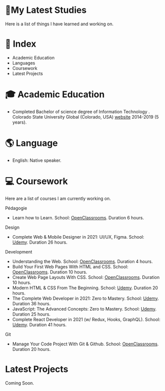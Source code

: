 #  🎒My Latest Studies

  Here is a list of things I have learned and working on. 




# 📄 Index

- Academic Education
- Languages 
- Coursework
- Latest Projects





# 🎓 Academic Education

- Completed Bachelor of science degree of Information Technology . Colorado State University Global (Colorado, USA) [website][0] 2014-2019 (5 years).







# 🌎 Language

- English: Native speaker. 



# 💻 Coursework 
Here are a list of courses I am currently working on. 

Pédagogie

- Learn how to Learn. School: [OpenClassrooms][1]. Duration 6 hours.

Design

- Complete Web & Mobile Designer in 2021: UI/UX, Figma. School: [Udemy][2]. Duration 26 hours.

Development

- Understanding the Web. School: [OpenClassrooms][1]. Duration 4 hours.
- Build Your First Web Pages With HTML and CSS. School: [OpenClassrooms][1]. Duration 10 hours.
- Create Web Page Layouts With CSS. School: [OpenClassrooms][2]. Duration 10 hours.
- Modern HTML & CSS From The Beginning. School: [Udemy][2]. Duration 20 hours.
- The Complete Web Developer in 2021: Zero to Mastery. School: [Udemy][2]. Duration 36 hours.
- JavaScript: The Advanced Concepts: Zero to Mastery. School: [Udemy][2]. Duration 25 hours.
- Complete React Developer in 2021 (w/ Redux, Hooks, GraphQL). School: [Udemy][2]. Duration 41 hours.


Git

- Manage Your Code Project With Git & Github. School: [OpenClassrooms][1]. Duration 20 hours.

[0]:https://csuglobal.edu/ "website"
[1]:https://openclassrooms.com/ "OpenClassrooms"
[2]:https://udemy.com/ "Udemy"
[3]:https://frontendmasters.com/ "Frontendmasters"



# Latest Projects

Coming Soon.

